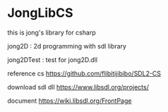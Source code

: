 # JongLibCS
this is jong's library for csharp

jong2D : 2d programming with sdl library

jong2DTest : test for jong2D.dll

reference cs
https://github.com/flibitijibibo/SDL2-CS

download sdl dll
https://www.libsdl.org/projects/

document
https://wiki.libsdl.org/FrontPage
